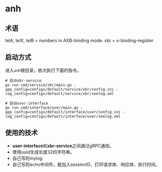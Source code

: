 # anh

## 术语

telA, telX, telB = numbers in AXB-binding mode. xbr = x-binding-register

## 启动方式

进入`anh`根目录，依次执行下面的指令。

```shell
# 启动xbr-service
go run cmd/service/xbr/main.go -app_config=configs/default/service/xbr/config.ini -log_config=configs/default/service/xbr/seelog.xml

# 启动user-interface
go run cmd/interface/user/main.go -app_config=configs/default/interface/user/config.ini -log_config=configs/default/interface/user/seelog.xml
```

## 使用的技术

- **user-interface**和**xbr-service**之间通过gRPC通信。
- 使用uuid生成长度32的字符串。
- 自己写的mylog
- 自己写的echo中间件，能加入sessionID、打印请求体、响应体、执行时间。
